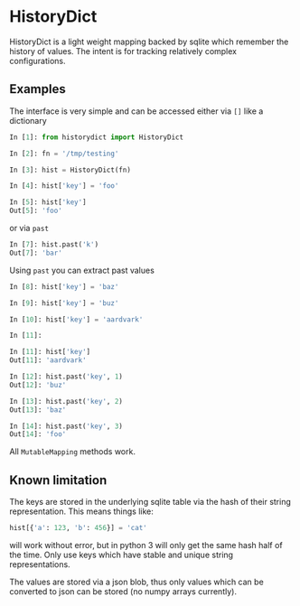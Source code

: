 # HistoryDict

HistoryDict is a light weight mapping backed by sqlite which remember the
history of values.  The intent is for tracking relatively complex
configurations.


## Examples

The interface is very simple and can be accessed either via `[]` like
a dictionary

```python
In [1]: from historydict import HistoryDict

In [2]: fn = '/tmp/testing'

In [3]: hist = HistoryDict(fn)

In [4]: hist['key'] = 'foo'

In [5]: hist['key']
Out[5]: 'foo'

```

or via `past`

```python
In [7]: hist.past('k')
Out[7]: 'bar'

```

Using `past` you can extract past values

```python
In [8]: hist['key'] = 'baz'

In [9]: hist['key'] = 'buz'

In [10]: hist['key'] = 'aardvark'

In [11]:

In [11]: hist['key']
Out[11]: 'aardvark'

In [12]: hist.past('key', 1)
Out[12]: 'buz'

In [13]: hist.past('key', 2)
Out[13]: 'baz'

In [14]: hist.past('key', 3)
Out[14]: 'foo'

```

All `MutableMapping` methods work.


## Known limitation

The keys are stored in the underlying sqlite table via the
hash of their string representation.  This means things like:

```python
hist[{'a': 123, 'b': 456}] = 'cat'
```

will work without error, but in python 3 will only get the same hash
half of the time.  Only use keys which have stable and unique
string representations.

The values are stored via a json blob, thus only values which can be
converted to json can be stored (no numpy arrays currently).
